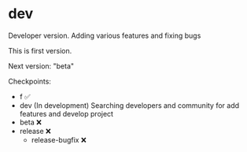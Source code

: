 # dev
Developer version. Adding various features and fixing bugs

This is first version.

Next version: "beta"


Checkpoints:
 - f ✅
 - dev (In development) Searching developers and community for add features and develop project
 - beta ❌
 - release ❌
   - release-bugfix ❌
